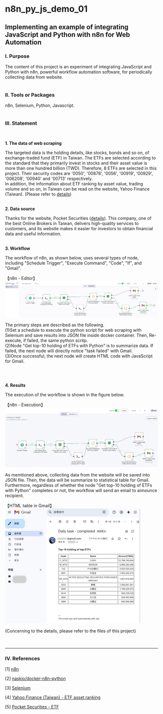 # **n8n_py_js_demo_01**

## **Implementing an example of integrating JavaScript and Python with n8n for Web Automation**

### **Ⅰ. Purpose** 
The content of this project is an experiment of integrating JavaScript and Python with n8n, powerful workflow automation software, for periodically collecting data from website.<br><br>

### **Ⅱ. Tools or Packages**
n8n, Selenium, Python, Javascript. <br><br>

### **Ⅲ. Statement**
<br>

__1. The data of web scraping__ <br>

The targeted data is the holding details, like stocks, bonds and so on, of exchange-traded fund (ETF) in Taiwan. The ETFs are selected according to the standard that they primarily invest in stocks and their asset value is more than one hundred billion (TWD). Therefore, 8 ETFs are selected in this project. Their security codes are '0050', '00878', '0056', '00919', '00929', '006208', '00940' and '00713' respectively.<br>
In addition, the information about ETF ranking by asset value, trading volume and so on, in Taiwan can be read on the website, Yahoo Finance (Taiwan). (Please refer to [details](<https://tw.stock.yahoo.com/tw-etf/total-assets>))<br>
<br> 

__2. Data source__ <br>

Thanks for the website, Pocket Securities ([details](<https://www.pocket.tw/etf/>)). This company, one of the best Online Brokers in Taiwan, delivers high-quality services to customers, and its website makes it easier for investors to obtain financial data and useful information. <br>
<br>

__3. Workflow__ <br>

The workflow of n8n, as shown below, uses several types of node, including "Schedule Trigger", "Execute Command", "Code", "If", and "Gmail".<br>

【n8n - Editor】<br>
![avatar](./README_png/n8n_editor.png)<br>

The primary steps are described as the following.<br>
(1)Set a schedule to execute the python script for web scraping with Selenium and save results into JSON file inside docker container. Then, Re-execute, if failed, the same python scritp.<br>
(2)Node "Get top-10 holding of ETFs with Python" is to summarize data. If failed, the next node will directly notice "task failed" with Gmail.<br>
(3)Once successful, the next node will create HTML code with JavaScript for Gmail.<br>  

<br>
<br>

__4. Results__ <br>

The execution of the workflow is shown in the figure below.<br>

【n8n - Execution】<br>
![avatar](./README_png/n8n_executions.png)<br>

As memtioned above, collecting data from the website will be saved into JSON file. Then, the data will be summarize to statistical table for Gmail. Furthermore, regardless of whether the node "Get top-10 holding of ETFs with Python" completes or not, the workflow will send an email to announce recipient.<br>

【HTML table in Gmail】<br>
![avatar](./README_png/n8n_gmail.png)<br>

(Concerning to the details, please refer to the files of this project) <br>
<br><br>

---

### **Ⅳ. References**

[1] [n8n](<https://n8n.io/>)

[2] [naskio/docker-n8n-python](<https://github.com/naskio/docker-n8n-python/tree/main>)

[3] [Selenium](<https://www.selenium.dev/>)

[4] [Yahoo Finance (Taiwan) - ETF asset ranking](<https://tw.stock.yahoo.com/tw-etf/total-assets>)

[5] [Pocket Securities - ETF](<https://www.pocket.tw/etf/>)